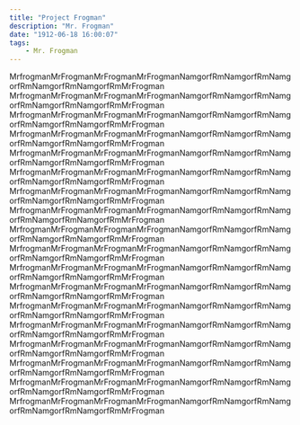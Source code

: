 ```yaml
---
title: "Project Frogman"
description: "Mr. Frogman"
date: "1912-06-18 16:00:07"
tags:
    - Mr. Frogman
---
```


MrfrogmanMrFrogmanMrFrogmanMrFrogmanNamgorfRmNamgorfRmNamgorfRmNamgorfRmNamgorfRmMrFrogman\
MrfrogmanMrFrogmanMrFrogmanMrFrogmanNamgorfRmNamgorfRmNamgorfRmNamgorfRmNamgorfRmMrFrogman\
MrfrogmanMrFrogmanMrFrogmanMrFrogmanNamgorfRmNamgorfRmNamgorfRmNamgorfRmNamgorfRmMrFrogman\
MrfrogmanMrFrogmanMrFrogmanMrFrogmanNamgorfRmNamgorfRmNamgorfRmNamgorfRmNamgorfRmMrFrogman\
MrfrogmanMrFrogmanMrFrogmanMrFrogmanNamgorfRmNamgorfRmNamgorfRmNamgorfRmNamgorfRmMrFrogman
MrfrogmanMrFrogmanMrFrogmanMrFrogmanNamgorfRmNamgorfRmNamgorfRmNamgorfRmNamgorfRmMrFrogman
MrfrogmanMrFrogmanMrFrogmanMrFrogmanNamgorfRmNamgorfRmNamgorfRmNamgorfRmNamgorfRmMrFrogman
MrfrogmanMrFrogmanMrFrogmanMrFrogmanNamgorfRmNamgorfRmNamgorfRmNamgorfRmNamgorfRmMrFrogman
MrfrogmanMrFrogmanMrFrogmanMrFrogmanNamgorfRmNamgorfRmNamgorfRmNamgorfRmNamgorfRmMrFrogman
MrfrogmanMrFrogmanMrFrogmanMrFrogmanNamgorfRmNamgorfRmNamgorfRmNamgorfRmNamgorfRmMrFrogman
MrfrogmanMrFrogmanMrFrogmanMrFrogmanNamgorfRmNamgorfRmNamgorfRmNamgorfRmNamgorfRmMrFrogman
MrfrogmanMrFrogmanMrFrogmanMrFrogmanNamgorfRmNamgorfRmNamgorfRmNamgorfRmNamgorfRmMrFrogman
MrfrogmanMrFrogmanMrFrogmanMrFrogmanNamgorfRmNamgorfRmNamgorfRmNamgorfRmNamgorfRmMrFrogman
MrfrogmanMrFrogmanMrFrogmanMrFrogmanNamgorfRmNamgorfRmNamgorfRmNamgorfRmNamgorfRmMrFrogman
MrfrogmanMrFrogmanMrFrogmanMrFrogmanNamgorfRmNamgorfRmNamgorfRmNamgorfRmNamgorfRmMrFrogman
MrfrogmanMrFrogmanMrFrogmanMrFrogmanNamgorfRmNamgorfRmNamgorfRmNamgorfRmNamgorfRmMrFrogman
MrfrogmanMrFrogmanMrFrogmanMrFrogmanNamgorfRmNamgorfRmNamgorfRmNamgorfRmNamgorfRmMrFrogman
MrfrogmanMrFrogmanMrFrogmanMrFrogmanNamgorfRmNamgorfRmNamgorfRmNamgorfRmNamgorfRmMrFrogman